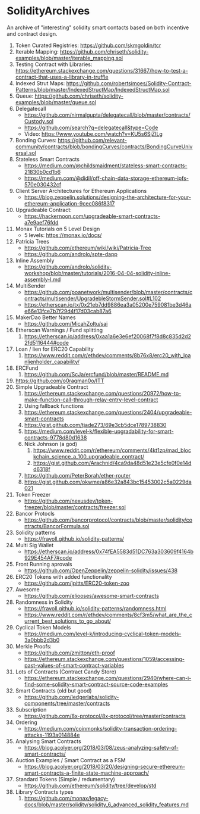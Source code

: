 # SolidityArchives
An archive of "interesting" solidity smart contacts based on both incentive and contract design.  


1. Token Curated Registries: https://github.com/skmgoldin/tcr
2. Iterable Mapping: https://github.com/chriseth/solidity-examples/blob/master/iterable_mapping.sol
3. Testing Contract with Libraries: https://ethereum.stackexchange.com/questions/31667/how-to-test-a-contract-that-uses-a-library-in-truffle
4. Indexed Strut Maps: https://github.com/robertsimoes/Solidity-Contract-Patterns/blob/master/IndexedStructMap/IndexedStructMap.sol
5. Queue: https://github.com/chriseth/solidity-examples/blob/master/queue.sol
6. Delegatecall
    * https://github.com/nirmalgupta/delegatecall/blob/master/contracts/Custody.sol
    * https://github.com/search?q=delegatecall&type=Code
    * Video: https://www.youtube.com/watch?v=KU5s6SjZILg
7. Bonding Curves: https://github.com/relevant-community/contracts/blob/bondingCurves/contracts/BondingCurveUniversal.sol
8. Stateless Smart Contracts
    * https://medium.com/@childsmaidment/stateless-smart-contracts-21830b0cd1b6
    * https://medium.com/@didil/off-chain-data-storage-ethereum-ipfs-570e030432cf
9. Client Server Architectures for Ethereum Applications
    * https://blog.zeppelin.solutions/designing-the-architecture-for-your-ethereum-application-9cec086f8317
10. Upgradeable Contract:
    * https://hackernoon.com/upgradeable-smart-contracts-a7e9aef76fdd
11. Monax Tutorials on 5 Level Design 
    * 5 levels: https://monax.io/docs/
12. Patricia Trees
    * https://github.com/ethereum/wiki/wiki/Patricia-Tree
    * https://github.com/androlo/spte-dapp
13. Inline Assembly
    * https://github.com/androlo/solidity-workshop/blob/master/tutorials/2016-04-04-solidity-inline-assembly-I.md
14. MultiSender
    * https://github.com/poanetwork/multisender/blob/master/contracts/contracts/multisender/UpgradebleStormSender.sol#L102
    * https://etherscan.io/tx/0x21eb7dd9886ea3a05200e759081be3d46ae66e13fce7b7f29d4f17d03cab87a6
15. MakerDao Better Names
    * https://github.com/MicahZoltu/sai
16. Etherscan Warnings / Fund splitting
    1. https://etherscan.io/address/0xaa1a6e3e6ef20068f7f8d8c835d2d22fd5116444#code
17. Loan / lien for ERC20 Capability
    1. https://www.reddit.com/r/ethdev/comments/8b76x8/erc20_with_loanlienholder_capability/
18. ERCFund
    1. https://github.com/ScJa/ercfund/blob/master/README.md
19. https://github.com/o0ragman0o/ITT
20. Simple Upgradeable Contract
    1. https://ethereum.stackexchange.com/questions/20972/how-to-make-function-call-through-relay-entry-level-contract
    2. Using fallback functions
    3. https://ethereum.stackexchange.com/questions/2404/upgradeable-smart-contracts
    4. https://gist.github.com/tjade273/69e3cb5dce1789738830
    5. https://medium.com/level-k/flexible-upgradability-for-smart-contracts-9778d80d1638
    6. Nick Johnson (a god)
        1. https://www.reddit.com/r/ethereum/comments/4kt1zp/mad_blockchain_science_a_100_upgradeable_contract/
        2. https://gist.github.com/Arachnid/4ca9da48d51e23e5cfe0f0e14dd6318f
    7. https://github.com/PeterBorah/ether-router
    8. https://gist.github.com/okwme/a86e32a843bc15453002c5a0229da021
21. Token Freezer
    * https://github.com/nexusdev/token-freezer/blob/master/contracts/freezer.sol
22. Bancor Protocls
    * https://github.com/bancorprotocol/contracts/blob/master/solidity/contracts/BancorFormula.sol
23. Solidity patterns
    * https://fravoll.github.io/solidity-patterns/
24. Multi Sig Wallet
    * https://etherscan.io/address/0x74fEA5583d51DC763a303609f4164b929E454AF7#code
25. Front Running aprovals
    * https://github.com/OpenZeppelin/zeppelin-solidity/issues/438 
26. ERC20 Tokens with added functionality
    * https://github.com/jpitts/ERC20-token-zoo
27. Awesome
    * https://github.com/eliooses/awesome-smart-contracts
28. Randomness in Solidity
    * https://fravoll.github.io/solidity-patterns/randomness.html
    * https://www.reddit.com/r/ethdev/comments/8cf3m5/what_are_the_current_best_solutions_to_go_about/
29. Cyclical Token Models
    * https://medium.com/level-k/introducing-cyclical-token-models-3a0bbb2d3b0
30. Merkle Proofs:
    * https://github.com/zmitton/eth-proof
    * https://ethereum.stackexchange.com/questions/1059/accessing-past-values-of-smart-contract-variables 
31. Lots of Contracts (Contract Candy Store)
    * https://ethereum.stackexchange.com/questions/2940/where-can-i-find-some-solidity-smart-contract-source-code-examples
32. Smart Contracts (old but good)
    * https://github.com/ledgerlabs/solidity-components/tree/master/contracts
33. Subscription
    *  https://github.com/8x-protocol/8x-protocol/tree/master/contracts
33. Ordering
    * https://medium.com/coinmonks/solidity-transaction-ordering-attacks-1193a014884e
34. Analysing Smart Contracts
    * https://blog.acolyer.org/2018/03/08/zeus-analyzing-safety-of-smart-contracts/
35. Auction Examples / Smart Contract as a FSM
    * https://blog.acolyer.org/2018/03/20/designing-secure-ethereum-smart-contracts-a-finite-state-machine-approach/
36. Standard Tokens (Simple / redumentary)
    * https://github.com/ethereum/solidity/tree/develop/std
37. Library Contracts types
    1. https://github.com/monax/legacy-docs/blob/master/solidity/solidity_6_advanced_solidity_features.md
